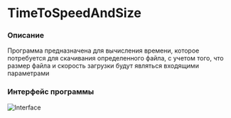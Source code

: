 # TimeToSpeedAndSize


### Описание
Программа предназначена для вычисления времени, которое потребуется для скачивания определенного файла, с учетом того, что размер файла и скорость загрузки будут являться входящими параметрами

### Интерфейс программы

![Interface](https://github.com/eCoolGe/TimeToSpeedAndSize/raw/master/Properties/interface.png)